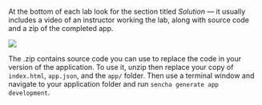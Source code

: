 
At the bottom of each lab look for the section titled *Solution* &mdash; it usually 
includes a video of an instructor working the lab, along with source code and a zip 
of the completed app.

<img src="resources/images/SolutionSection.jpg">

The .zip contains source code you can use to replace the code in your version of the
application. To use it, unzip then replace your copy of `index.html`, `app.json`, and 
the `app/` folder. Then use a terminal window and navigate to your application 
folder and run `sencha generate app development`.